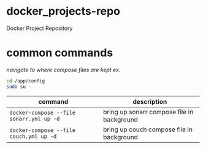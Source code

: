 # docker_projects-repo

Docker Project Repository

# common commands

*navigate to  where compose files are kept*
*ex.*
```bash
cd /app/config
sudo su -
```

|command|description|
|-------|-----------|
|`docker-compose --file sonarr.yml up -d`|bring up sonarr compose file in background|
|`docker-compose --file couch.yml up -d`|bring up couch compose file in background|
